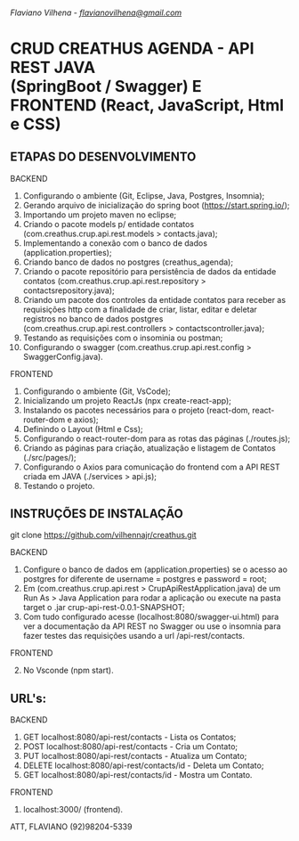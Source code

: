 ###### Flaviano Vilhena - flavianovilhena@gmail.com

# CRUD CREATHUS AGENDA - API REST JAVA </br> (SpringBoot / Swagger) E FRONTEND (React, JavaScript, Html e CSS)

## ETAPAS DO DESENVOLVIMENTO

BACKEND

1. Configurando o ambiente (Git, Eclipse, Java, Postgres, Insomnia);
2. Gerando arquivo de inicialização do spring boot (https://start.spring.io/);
3. Importando um projeto maven no eclipse;
4. Criando o pacote models p/ entidade contatos (com.creathus.crup.api.rest.models > contacts.java);
5. Implementando a conexão com o banco de dados (application.properties);
6. Criando banco de dados no postgres (creathus_agenda);
7. Criando o pacote repositório para persistência de dados da entidade contatos (com.creathus.crup.api.rest.repository > contactsrepository.java);
8. Criando um pacote dos controles da entidade contatos para receber as requisições http com a finalidade de criar, listar, editar e deletar registros no banco de dados postgres (com.creathus.crup.api.rest.controllers > contactscontroller.java);
9. Testando as requisições com o insominia ou postman;
10. Configurando o swagger (com.creathus.crup.api.rest.config > SwaggerConfig.java).

FRONTEND

1. Configurando o ambiente (Git, VsCode);
2. Inicializando um projeto ReactJs (npx create-react-app);
3. Instalando os pacotes necessários para o projeto (react-dom, react-router-dom e axios);
4. Definindo o Layout (Html e Css);
5. Configurando o react-router-dom para as rotas das páginas (./routes.js);
7. Criando as páginas para criação, atualização e listagem de Contatos (./src/pages/);
6. Configurando o Axios para comunicação do frontend com a API REST criada em JAVA (./services > api.js);
8. Testando o projeto.

## INSTRUÇÕES DE INSTALAÇÃO

git clone https://github.com/vilhennajr/creathus.git

BACKEND

1. Configure o banco de dados em (application.properties) se o acesso ao postgres for diferente de username = postgres e password = root;
3. Em (com.creathus.crup.api.rest > CrupApiRestApplication.java) de um Run As > Java Application para rodar a aplicação ou execute na pasta target o .jar crup-api-rest-0.0.1-SNAPSHOT;
4. Com tudo configurado acesse (localhost:8080/swagger-ui.html) para ver a documentação da API REST no Swagger ou use o insomnia para fazer testes das requisições usando a url /api-rest/contacts.

FRONTEND

2. No Vsconde (npm start).

## URL's: 

BACKEND

1. GET localhost:8080/api-rest/contacts - Lista os Contatos;
2. POST localhost:8080/api-rest/contacts - Cria um Contato;
3. PUT localhost:8080/api-rest/contacts - Atualiza um Contato;
4. DELETE localhost:8080/api-rest/contacts/id - Deleta um Contato;
5. GET localhost:8080/api-rest/contacts/id - Mostra um Contato.

FRONTEND

1. localhost:3000/ (frontend).

ATT, FLAVIANO (92)98204-5339
